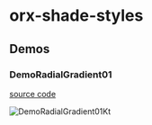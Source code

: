# orx-shade-styles
<!-- __demos__ >
# Demos
[DemoRadialGradient01Kt](src/demo/kotlin/DemoRadialGradient01Kt.kt
![DemoRadialGradient01Kt](https://github.com/openrndr/orx/blob/media/orx-shade-styles/images/DemoRadialGradient01Kt.png
<!-- __demos__ -->
## Demos
### DemoRadialGradient01
[source code](src/demo/kotlin/DemoRadialGradient01.kt)

![DemoRadialGradient01Kt](https://raw.githubusercontent.com/openrndr/orx/media/orx-shade-styles/images/DemoRadialGradient01Kt.png)
